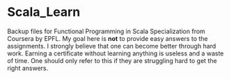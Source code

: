 # Scala_Learn
Backup files for Functional Programming in Scala Specialization from Coursera by EPFL. My goal here is **not** to provide easy answers to the assignments. I strongly believe that one can become better through hard work. Earning a certificate without learning anything is useless and a waste of time. One should only refer to this if they are struggling hard to get the right answers.
